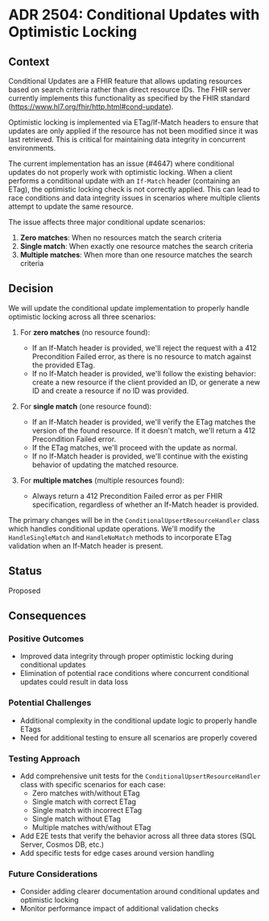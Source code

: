 # ADR 2504: Conditional Updates with Optimistic Locking

## Context
Conditional Updates are a FHIR feature that allows updating resources based on search criteria rather than direct resource IDs. The FHIR server currently implements this functionality as specified by the FHIR standard (https://www.hl7.org/fhir/http.html#cond-update). 

Optimistic locking is implemented via ETag/If-Match headers to ensure that updates are only applied if the resource has not been modified since it was last retrieved. This is critical for maintaining data integrity in concurrent environments.

The current implementation has an issue (#4647) where conditional updates do not properly work with optimistic locking. When a client performs a conditional update with an `If-Match` header (containing an ETag), the optimistic locking check is not correctly applied. This can lead to race conditions and data integrity issues in scenarios where multiple clients attempt to update the same resource.

The issue affects three major conditional update scenarios:
1. **Zero matches**: When no resources match the search criteria
2. **Single match**: When exactly one resource matches the search criteria
3. **Multiple matches**: When more than one resource matches the search criteria

## Decision
We will update the conditional update implementation to properly handle optimistic locking across all three scenarios:

1. For **zero matches** (no resource found):
   - If an If-Match header is provided, we'll reject the request with a 412 Precondition Failed error, as there is no resource to match against the provided ETag.
   - If no If-Match header is provided, we'll follow the existing behavior: create a new resource if the client provided an ID, or generate a new ID and create a resource if no ID was provided.

2. For **single match** (one resource found):
   - If an If-Match header is provided, we'll verify the ETag matches the version of the found resource. If it doesn't match, we'll return a 412 Precondition Failed error.
   - If the ETag matches, we'll proceed with the update as normal.
   - If no If-Match header is provided, we'll continue with the existing behavior of updating the matched resource.

3. For **multiple matches** (multiple resources found):
   - Always return a 412 Precondition Failed error as per FHIR specification, regardless of whether an If-Match header is provided.

The primary changes will be in the `ConditionalUpsertResourceHandler` class which handles conditional update operations. We'll modify the `HandleSingleMatch` and `HandleNoMatch` methods to incorporate ETag validation when an If-Match header is present.

## Status
Proposed

## Consequences

### Positive Outcomes
- Improved data integrity through proper optimistic locking during conditional updates
- Elimination of potential race conditions where concurrent conditional updates could result in data loss

### Potential Challenges
- Additional complexity in the conditional update logic to properly handle ETags
- Need for additional testing to ensure all scenarios are properly covered

### Testing Approach
- Add comprehensive unit tests for the `ConditionalUpsertResourceHandler` class with specific scenarios for each case:
  - Zero matches with/without ETag
  - Single match with correct ETag
  - Single match with incorrect ETag
  - Single match without ETag
  - Multiple matches with/without ETag
- Add E2E tests that verify the behavior across all three data stores (SQL Server, Cosmos DB, etc.)
- Add specific tests for edge cases around version handling

### Future Considerations
- Consider adding clearer documentation around conditional updates and optimistic locking
- Monitor performance impact of additional validation checks